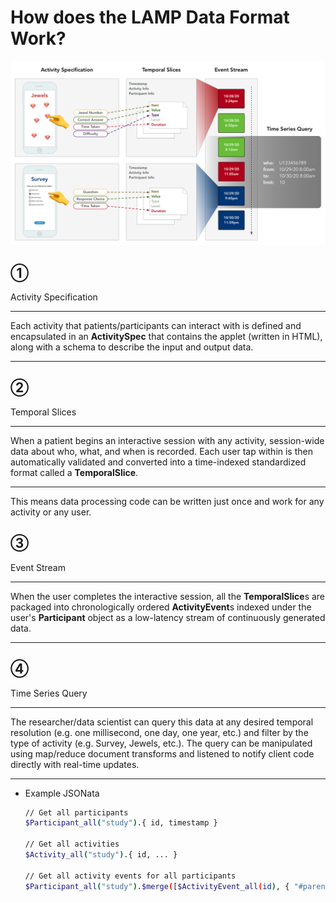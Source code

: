 # How does the LAMP Data Format Work?

![](assets/data.png)

## ① 
Activity Specification

---

Each activity that patients/participants can interact with is defined and encapsulated in an **ActivitySpec** that contains the applet (written in HTML), along with a schema to describe the input and output data. 

---

## ② 
Temporal Slices

---

When a patient begins an interactive session with any activity, session-wide data about who, what, and when is recorded. Each user tap within is then automatically validated and converted into a time-indexed standardized format called a **TemporalSlice**. 

---

This means data processing code can be written just once and work for any activity or any user.

## ③ 
Event Stream

---

When the user completes the interactive session, all the **TemporalSlice**s are packaged into chronologically ordered **ActivityEvent**s indexed under the user's **Participant** object as a low-latency stream of continuously generated data.

---

## ④
Time Series Query

---

The researcher/data scientist can query this data at any desired temporal resolution (e.g. one millisecond, one day, one year, etc.) and filter by the type of activity (e.g. Survey, Jewels, etc.). The query can be manipulated using map/reduce document transforms and listened to notify client code directly with real-time updates.

---

- Example JSONata

    ```bash
    // Get all participants
    $Participant_all("study").{ id, timestamp }

    // Get all activities
    $Activity_all("study").{ id, ... }

    // Get all activity events for all participants
    $Participant_all("study").$merge([$ActivityEvent_all(id), { "#parent": id }])[$exists(timestamp)]
    ```

